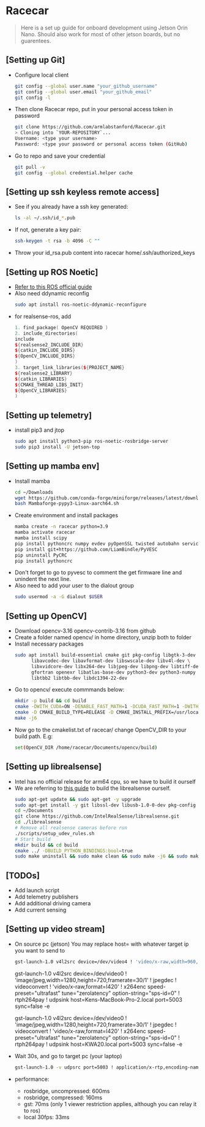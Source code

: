 # Racecar
>Here is a set up guide for onboard development using Jetson Orin Nano. Should also work for most of other jetson boards, but no guarentees.

## [Setting up Git]
- Configure local client
    ~~~bash
    git config --global user.name "your_github_username"
    git config --global user.email "your_github_email"
    git config -l
    ~~~

- Then clone Racecar repo, put in your personal access token in password
    ~~~bash
    git clone https://github.com/armlabstanford/Racecar.git
    > Cloning into `YOUR-REPOSITORY`...
    Username: <type your username>
    Password: <type your password or personal access token (GitHub)
    ~~~
- Go to repo and save your credential
    ~~~bash
    git pull -v
    git config --global credential.helper cache
    ~~~

## [Setting up ssh keyless remote access]
- See if you already have a ssh key generated:
    ~~~bash
    ls -al ~/.ssh/id_*.pub
    ~~~
- If not, generate a key pair:
    ~~~bash
    ssh-keygen -t rsa -b 4096 -C ""
    ~~~
- Throw your id_rsa.pub content into racecar home/.ssh/authorized_keys

## [Setting up ROS Noetic]
- [Refer to this ROS official guide](http://wiki.ros.org/noetic/Installation/Ubuntu)
- Also need ddynamic reconfig
    ~~~bash
    sudo apt install ros-noetic-ddynamic-reconfigure
    ~~~
- for realsense-ros, add
    ~~~c++
    1. find_package( OpenCV REQUIRED )
    2. include_directories(
    include
    ${realsense2_INCLUDE_DIR}
    ${catkin_INCLUDE_DIRS}
    ${OpenCV_INCLUDE_DIRS}
    )
    3. target_link_libraries(${PROJECT_NAME}
    ${realsense2_LIBRARY}
    ${catkin_LIBRARIES}
    ${CMAKE_THREAD_LIBS_INIT}
    ${OpenCV_LIBRARIES}
    )
    ~~~

## [Setting up telemetry]
- install pip3 and jtop
    ~~~bash
    sudo apt install python3-pip ros-noetic-rosbridge-server
    sudo pip3 install -U jetson-top
    ~~~
    
## [Setting up mamba env]
- Install mamba
    ~~~bash
    cd ~/Downloads
    wget https://github.com/conda-forge/miniforge/releases/latest/download/Mambaforge-pypy3-Linux-aarch64.sh .
    bash Mambaforge-pypy3-Linux-aarch64.sh
    ~~~
- Create environment and install packages
    ~~~bash
    mamba create -n racecar python=3.9
    mamba activate racecar
    mamba install scipy
    pip install pythoncrc numpy evdev pyOpenSSL twisted autobahn service-identity tornado pymongo empy catkin_pkg pyyaml rospkg Pillow defusedxml pycryptodomex gnupg tqdm
    pip install git+https://github.com/LiamBindle/PyVESC
    pip uninstall PyCRC
    pip install pythoncrc
    ~~~
- Don't forget to go to pyvesc to comment the get firmware line and unindent the next line.
- Also need to add your user to the dialout group
    ~~~bash
    sudo usermod -a -G dialout $USER
    ~~~

## [Setting up OpenCV]
- Download opencv-3.16 opencv-contrib-3.16 from github
- Create a folder named opencv/ in home directory, unzip both to folder
- Install necessary packages
    ~~~bash
    sudo apt install build-essential cmake git pkg-config libgtk-3-dev \
          libavcodec-dev libavformat-dev libswscale-dev libv4l-dev \
          libxvidcore-dev libx264-dev libjpeg-dev libpng-dev libtiff-dev \
          gfortran openexr libatlas-base-dev python3-dev python3-numpy \
          libtbb2 libtbb-dev libdc1394-22-dev
    ~~~
- Go to opencv/ execute commmands below:
    ~~~bash
    mkdir -p build && cd build
    cmake -DWITH_CUDA=ON -DENABLE_FAST_MATH=1 -DCUDA_FAST_MATH=1 -DWITH_CUBLAS=1 -DOPENCV_EXTRA_MODULES_PATH=../opencv_contrib-3.4.16/modules ../opencv-3.4.16/
    cmake -D CMAKE_BUILD_TYPE=RELEASE -D CMAKE_INSTALL_PREFIX=/usr/local  -D INSTALL_C_EXAMPLES=ON  -D INSTALL_PYTHON_EXAMPLES=ON  -D OPENCV_GENERATE_PKGCONFIG=ON  -D OPENCV_EXTRA_MODULES_PATH=../opencv_contrib-3.4.16/modules -D BUILD_EXAMPLES=ON ../opencv-3.4.16
    make -j6
    ~~~
- Now go to the cmakelist.txt of racecar/ change OpenCV_DIR to your build path. E.g:
    ~~~bash
    set(OpenCV_DIR /home/racecar/Documents/opencv/build)
    ~~~

## [Setting up librealsense]
- Intel has no official release for arm64 cpu, so we have to build it ourself
- We are referring to [this guide](https://www.lieuzhenghong.com/how_to_install_librealsense_on_the_jetson_nx/) to build the librealsense ourself.
    ~~~bash
    sudo apt-get update && sudo apt-get -y upgrade
    sudo apt-get install -y git libssl-dev libusb-1.0-0-dev pkg-config libgtk-3-dev
    cd ~/Documents
    git clone https://github.com/IntelRealSense/librealsense.git
    cd ./librealsense
    # Remove all realsense cameras before run
    ./scripts/setup_udev_rules.sh
    # Start build
    mkdir build && cd build
    cmake ../ -DBUILD_PYTHON_BINDINGS:bool=true
    sudo make uninstall && sudo make clean && sudo make -j6 && sudo make install
    ~~~

## [TODOs]
- Add launch script
- Add telemetry publishers
- Add additional driving camera
- Add current sensing

## [Setting up video stream]
- On source pc (jetson) You may replace host= with whatever target ip you want to send to
    ~~~bash
    gst-launch-1.0 v4l2src device=/dev/video4 ! 'video/x-raw,width=960,height=540,framerate=60/1' ! videoconvert ! 'video/x-raw,format=I420' ! x264enc speed-preset="ultrafast" tune=zerolatency option-string="sps-id=0" ! rtph264pay ! udpsink host=KWA20.local port=5003 sync=false -e
    ~~~
    gst-launch-1.0 v4l2src device=/dev/video0 ! 'image/jpeg,width=1280,height=720,framerate=30/1' ! jpegdec ! videoconvert ! 'video/x-raw,format=I420' ! x264enc speed-preset="ultrafast" tune="zerolatency" option-string="sps-id=0" ! rtph264pay ! udpsink host=Kens-MacBook-Pro-2.local port=5003 sync=false -e

    gst-launch-1.0 v4l2src device=/dev/video0 ! 'image/jpeg,width=1280,height=720,framerate=30/1' ! jpegdec ! videoconvert ! 'video/x-raw,format=I420' ! x264enc speed-preset="ultrafast" tune="zerolatency" option-string="sps-id=0" ! rtph264pay ! udpsink host=KWA20.local port=5003 sync=false -e

- Wait 30s, and go to target pc (your laptop)
    ~~~bash
    gst-launch-1.0 -v udpsrc port=5003 ! application/x-rtp,encoding-name=H264,payload=96 ! rtph264depay ! avdec_h264 ! videoconvert ! autovideosink
    ~~~

- performance: 
    - rosbridge, uncompressed: 600ms
    - rosbridge, compressed: 160ms
    - gst: 70ms (only 1 viewer restriction applies, although you can relay it to ros)
    - local 30fps: 33ms